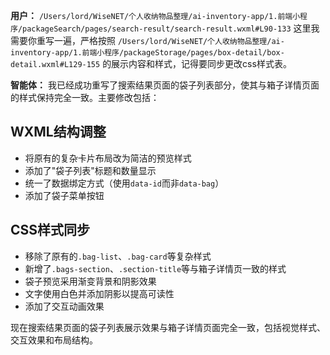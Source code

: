 **用户：** 
`/Users/lord/WiseNET/个人收纳物品整理/ai-inventory-app/1.前端小程序/packageSearch/pages/search-result/search-result.wxml#L90-133`  这里我需要你重写一遍，严格按照 `/Users/lord/WiseNET/个人收纳物品整理/ai-inventory-app/1.前端小程序/packageStorage/pages/box-detail/box-detail.wxml#L129-155`  的展示内容和样式，记得要同步更改css样式表。

**智能体：** 
我已经成功重写了搜索结果页面的袋子列表部分，使其与箱子详情页面的样式保持完全一致。主要修改包括：

## WXML结构调整
- 将原有的复杂卡片布局改为简洁的预览样式
- 添加了"袋子列表"标题和数量显示
- 统一了数据绑定方式（使用`data-id`而非`data-bag`）
- 添加了袋子菜单按钮

## CSS样式同步
- 移除了原有的`.bag-list`、`.bag-card`等复杂样式
- 新增了`.bags-section`、`.section-title`等与箱子详情页一致的样式
- 袋子预览采用渐变背景和阴影效果
- 文字使用白色并添加阴影以提高可读性
- 添加了交互动画效果

现在搜索结果页面的袋子列表展示效果与箱子详情页面完全一致，包括视觉样式、交互效果和布局结构。